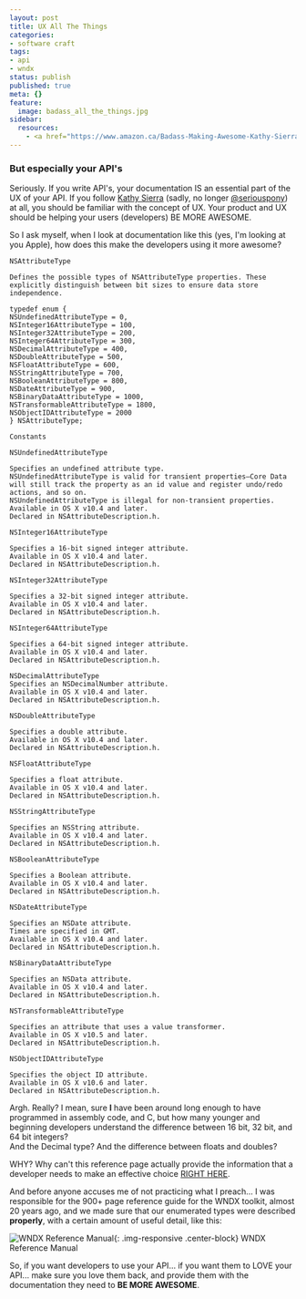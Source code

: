 ```yaml
---
layout: post
title: UX All The Things
categories:
- software craft
tags:
- api
- wndx
status: publish
published: true
meta: {}
feature: 
  image: badass_all_the_things.jpg
sidebar:
  resources:
    - <a href="https://www.amazon.ca/Badass-Making-Awesome-Kathy-Sierra/dp/1491919019/ref=as_li_ss_il?s=books&ie=UTF8&qid=1480449096&sr=1-1&linkCode=li1&tag=twg0f-20&linkId=200098e54afda7c4ee6b80c3cda484fa" target="_blank"><img border="0" src="//ws-na.amazon-adsystem.com/widgets/q?_encoding=UTF8&ASIN=1491919019&Format=_SL110_&ID=AsinImage&MarketPlace=CA&ServiceVersion=20070822&WS=1&tag=twg0f-20" ></a><img src="https://ir-ca.amazon-adsystem.com/e/ir?t=twg0f-20&l=li1&o=15&a=1491919019" width="1" height="1" border="0" alt="" style="border:none !important; margin:0px !important;" />
---
```

### But especially your API's

Seriously.  If you write API's, your documentation IS an essential part of the UX of your API.  If you follow 
[Kathy Sierra](https://en.wikipedia.org/wiki/Kathy_Sierra) (sadly, no longer 
[@seriouspony](https://en.wikipedia.org/wiki/Kathy_Sierra#cite_note-koolaid-6)) at all, you should be familiar 
with the concept of UX.  Your product and UX should be helping your users (developers) BE MORE AWESOME.

So I ask myself, when I look at documentation like this (yes, I'm looking at you Apple), how does this make the 
developers using it more awesome?

```objc
NSAttributeType

Defines the possible types of NSAttributeType properties. These explicitly distinguish between bit sizes to ensure data store independence.

typedef enum {
NSUndefinedAttributeType = 0,
NSInteger16AttributeType = 100,
NSInteger32AttributeType = 200,
NSInteger64AttributeType = 300,
NSDecimalAttributeType = 400,
NSDoubleAttributeType = 500,
NSFloatAttributeType = 600,
NSStringAttributeType = 700,
NSBooleanAttributeType = 800,
NSDateAttributeType = 900,
NSBinaryDataAttributeType = 1000,
NSTransformableAttributeType = 1800,
NSObjectIDAttributeType = 2000
} NSAttributeType;

Constants

NSUndefinedAttributeType

Specifies an undefined attribute type.
NSUndefinedAttributeType is valid for transient properties—Core Data will still track the property as an id value and register undo/redo actions, and so on.
NSUndefinedAttributeType is illegal for non-transient properties.
Available in OS X v10.4 and later.
Declared in NSAttributeDescription.h.

NSInteger16AttributeType

Specifies a 16-bit signed integer attribute.
Available in OS X v10.4 and later.
Declared in NSAttributeDescription.h.

NSInteger32AttributeType

Specifies a 32-bit signed integer attribute.
Available in OS X v10.4 and later.
Declared in NSAttributeDescription.h.

NSInteger64AttributeType

Specifies a 64-bit signed integer attribute.
Available in OS X v10.4 and later.
Declared in NSAttributeDescription.h.

NSDecimalAttributeType
Specifies an NSDecimalNumber attribute.
Available in OS X v10.4 and later.
Declared in NSAttributeDescription.h.

NSDoubleAttributeType

Specifies a double attribute.
Available in OS X v10.4 and later.
Declared in NSAttributeDescription.h.

NSFloatAttributeType

Specifies a float attribute.
Available in OS X v10.4 and later.
Declared in NSAttributeDescription.h.

NSStringAttributeType

Specifies an NSString attribute.
Available in OS X v10.4 and later.
Declared in NSAttributeDescription.h.

NSBooleanAttributeType

Specifies a Boolean attribute.
Available in OS X v10.4 and later.
Declared in NSAttributeDescription.h.

NSDateAttributeType

Specifies an NSDate attribute.
Times are specified in GMT.
Available in OS X v10.4 and later.
Declared in NSAttributeDescription.h.

NSBinaryDataAttributeType

Specifies an NSData attribute.
Available in OS X v10.4 and later.
Declared in NSAttributeDescription.h.

NSTransformableAttributeType

Specifies an attribute that uses a value transformer.
Available in OS X v10.5 and later.
Declared in NSAttributeDescription.h.

NSObjectIDAttributeType

Specifies the object ID attribute.
Available in OS X v10.6 and later.
Declared in NSAttributeDescription.h.
```
Argh.  Really?  I mean, sure **I** have been around long enough to have programmed in assembly code, and C, but 
how many younger and beginning developers understand the difference between 16 bit, 32 bit, and 64 bit integers?  
And the Decimal type?  And the difference between floats and doubles?

WHY?  Why can't this reference page actually provide the information that a developer needs to make an effective choice 
[RIGHT HERE](https://developer.apple.com/library/mac/documentation/cocoa/reference/CoreDataFramework/Classes/NSAttributeDescription_Class/reference.html#//apple_ref/doc/uid/TP30001175-BAJBGGIB).


And before anyone accuses me of not practicing what I preach... I was responsible for the 900+ page reference guide for 
the WNDX toolkit, almost 20 years ago, and we made sure that our enumerated types were described **properly**, with 
a certain amount of useful detail, like this:
       
![WNDX Reference Manual](/img/original/Screen+Shot+2013-12-06+at+3.25.00+PM.png){: .img-responsive .center-block} WNDX Reference Manual

So, if you want developers to use your API... if you want them to LOVE your 
API... make sure you love them back, and provide them with the documentation they need to **BE MORE AWESOME**. 